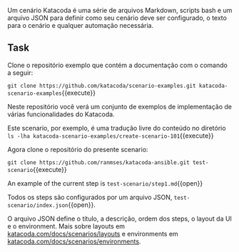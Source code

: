 Um cenário Katacoda é uma série de arquivos Markdown, scripts bash e um arquivo JSON para definir como seu cenário deve ser configurado, o texto para o cenário e qualquer automação necessária.

## Task

Clone o repositório exemplo que contém a documentação com o comando a seguir:

`git clone https://github.com/katacoda/scenario-examples.git katacoda-scenario-examples`{{execute}}

Neste repositório você verá um conjunto de exemplos de implementação de várias funcionalidades do Katacoda.

Este scenario, por exemplo, é uma tradução livre do conteúdo no diretório `ls -lha katacoda-scenario-examples/create-scenario-101`{{execute}}

Agora clone o repositório do presente scenario:

`git clone https://github.com/ranmses/katacoda-ansible.git test-scenario`{{execute}}

An example of the current step is `test-scenario/step1.md`{{open}}

Todos os steps são configurados por um arquivo JSON, `test-scenario/index.json`{{open}}.

O arquivo JSON define o título, a descrição, ordem dos steps, o layout da UI e o environment. Mais sobre layouts em [katacoda.com/docs/scenarios/layouts](https://katacoda.com/docs/scenarios/layouts) e environments em [katacoda.com/docs/scenarios/environments](https://katacoda.com/docs/scenarios/environments).

